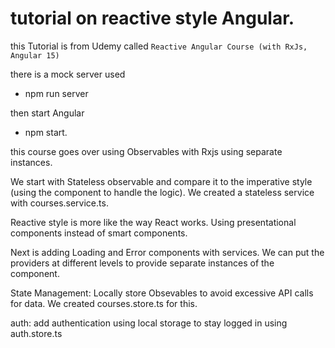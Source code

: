 # tutorial on reactive style Angular.

this Tutorial is from Udemy called `Reactive Angular Course (with RxJs, Angular 15)`

there is a mock server used 
- npm run server

then start Angular
- npm start.

this course goes over using Observables with Rxjs using separate instances.

We start with Stateless observable and compare it to the imperative style (using the component to handle the logic).
We created a stateless service with courses.service.ts. 

Reactive style is more like the way React works. Using presentational components instead of smart components. 

Next is adding Loading and Error components with services. We can put the providers at different levels to provide separate instances of the component.

State Management: Locally store Obsevables to avoid excessive API calls for data.
We created courses.store.ts for this.

auth: add authentication using local storage to stay logged in using auth.store.ts
